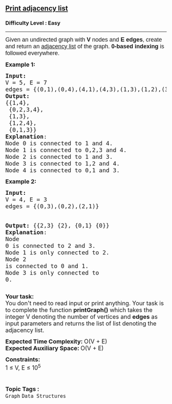 <h2><a href="https://www.geeksforgeeks.org/problems/print-adjacency-list-1587115620/1?page=12&difficulty=Easy,Medium,Hard&sortBy=submissions">Print adjacency list</a></h2><h3>Difficulty Level : Easy</h3><hr><div class="problems_problem_content__Xm_eO"><p><span style="font-family: arial, helvetica, sans-serif;"><span style="font-size: 18px;">Given an&nbsp;</span></span><span style="font-family: arial, helvetica, sans-serif; font-size: 18px;">undirected graph with&nbsp;</span><strong style="font-family: arial, helvetica, sans-serif; font-size: 18px;">V&nbsp;</strong><span style="font-family: arial, helvetica, sans-serif; font-size: 18px;">nodes and </span><span style="font-family: arial, helvetica, sans-serif;"><span style="font-size: 18px;"><strong>E</strong> <strong>edges</strong>, create and return an <a href="https://www.geeksforgeeks.org/adjacency-list-meaning-definition-in-dsa/" target="_blank" rel="noopener">adjacency list</a> of the graph</span></span><span style="font-size: 18px; font-family: arial, helvetica, sans-serif;">. <strong>0-based indexing</strong> is followed everywhere.</span></p>
<p><span style="font-size: 18px;"><strong>Example 1:</strong></span></p>
<pre><span style="font-size: 18px;"><strong>Input:<br></strong>V = 5, E = 7<br>edges = {(0,1),(0,4),(4,1),(4,3),(1,3),(1,2),(3,2)}
<img src="https://media.geeksforgeeks.org/img-practice/PROD/addEditProblem/701247/Web/Other/5c5cf82d-6510-48e7-834e-311f933ce758_1685086928.png" alt="">
<strong>Output:</strong> 
{{1,4}, 
 {0,2,3,4}, 
 {1,3},
 {1,2,4},
 {0,1,3}}
<strong>Explanation</strong>:
Node 0 is connected to 1 and 4.<br></span><span style="font-size: 18px;">Node 1 is connected to 0,2,3 and 4.<br></span><span style="font-size: 18px;">Node 2 is connected to 1 and 3.<br>Node 3 is connected to 1,2 and 4.<br>Node 4 is connected to 0,1 and 3.</span>
</pre>
<p><span style="font-size: 18px;"><strong>Example 2:</strong></span></p>
<pre><span style="font-size: 18px;"><strong>Input:<br></strong>V = 4, E = 3<br>edges = {(0,3),(0,2),(2,1)}
<img src="https://media.geeksforgeeks.org/img-practice/PROD/addEditProblem/701247/Web/Other/e8e7865d-f04d-4d93-bf1f-c6b6baee639a_1685086929.png" alt="">

<strong>Output:</strong> 
{{2,3} 
 {2}, 
 {0,1} 
 {0}}
<strong>Explanation</strong>:<br></span><span style="font-size: 18px;">Node 0 is connected to 2 and 3.<br>Node 1 is only connected to 2.<br>Node 2 is connected to 0 and 1.<br>Node 3 is only connected to 0.<br></span></pre>
<p><span style="font-size: 18px;"><strong>Your task:</strong><br>You don't need to read input or print anything. Your task is to complete the function <strong>printGraph()</strong> which takes the integer V denoting the number of vertices and <strong>edges</strong> as input parameters and returns the list of list denoting the adjacency list.</span></p>
<p><span style="font-size: 18px;"><strong>Expected Time Complexity: </strong>O(V + E)<br><strong>Expected Auxiliary Space:&nbsp;</strong>O(V + E)</span></p>
<p><span style="font-size: 18px;"><strong>Constraints:</strong><br>1 ≤ V, E ≤ 10<sup>5</sup></span></p></div><br><p><span style=font-size:18px><strong>Topic Tags : </strong><br><code>Graph</code>&nbsp;<code>Data Structures</code>&nbsp;